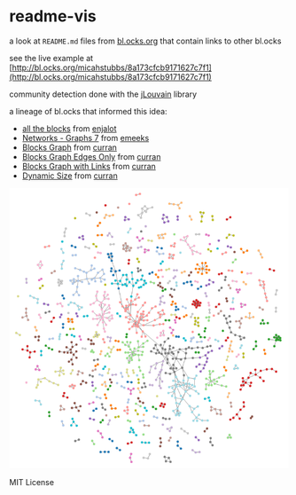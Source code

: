 # readme-vis

a look at `README.md` files from [bl.ocks.org](http://bl.ocks.org/) that contain links to other bl.ocks 

see the live example at [http://bl.ocks.org/micahstubbs/8a173cfcb9171627c7f1](http://bl.ocks.org/micahstubbs/8a173cfcb9171627c7f1)

community detection done with the [jLouvain](https://github.com/upphiminn/jLouvain) library

a lineage of bl.ocks that informed this idea:

* [all the blocks](http://bl.ocks.org/enjalot/6ac67b0d8ed673c9aa61) from [enjalot](http://bl.ocks.org/enjalot)
* [Networks - Graphs 7](http://bl.ocks.org/emeeks/f2f6883ac7c965d09b90) from [emeeks](http://bl.ocks.org/emeeks)
* [Blocks Graph](http://bl.ocks.org/curran/1da93bab4cdc708f41ae) from [curran](http://bl.ocks.org/curran)
* [Blocks Graph Edges Only](http://bl.ocks.org/curran/daf6bc9db8b0a28e3973) from [curran](http://bl.ocks.org/curran)
* [Blocks Graph with Links](http://bl.ocks.org/curran/be4a45ec74357e7d9b10) from [curran](http://bl.ocks.org/curran)
* [Dynamic Size](http://bl.ocks.org/curran/db1e524cae5e4344b2e6) from [curran](http://bl.ocks.org/curran)

[![blocks-graph](img/blocks-graph.png)](http://bl.ocks.org/micahstubbs/8a173cfcb9171627c7f1)

MIT License